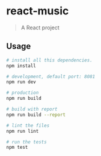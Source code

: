 # react-music

> A React project

## Usage

```bash
# install all this dependencies.
npm install

# development, default port: 8081
npm run dev

# production
npm run build

# build with report
npm run build --report

# lint the files
npm run lint

# run the tests
npm test
```
